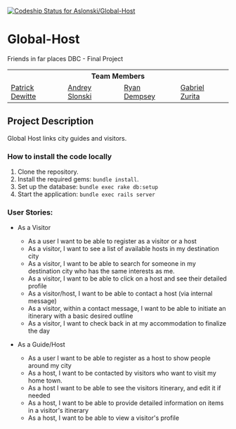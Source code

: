 [ ![Codeship Status for Aslonski/Global-Host](https://codeship.com/projects/060ac680-1862-0134-3b27-2a776fb5d411/status?branch=master)](https://codeship.com/projects/158675)

# Global-Host
Friends in far places
DBC - Final Project

<table>
  <tr>
  <th colspan="7">Team Members</th>
  </tr>

  <tr>
  <td><a href="https://github.com/phdewitte">Patrick Dewitte </a></a></td>
  <td><a href="https://github.com/Aslonski">Andrey Slonski</a></a></td>
  <td><a href="https://github.com/rmdemp">Ryan Dempsey</a></td>
  <td><a href="https://github.com/gabezurita">Gabriel Zurita</a></td>
</table>

## Project Description ##

Global Host links city guides and visitors.

### How to install the code locally

1. Clone the repository.
2. Install the required gems: `bundle install`.
3. Set up the database: `bundle exec rake db:setup`
4. Start the application: `bundle exec rails server`

### User Stories:


- As a Visitor

  - As a user I want to be able to register as a visitor or a host
  - As a visitor, I want to see a list of available hosts in my destination city
  - As a visitor, I want to be able to search for someone in my destination city who has the same interests as me.
  - As a visitor, I want to be able to click on a host and see their detailed profile
  - As a visitor/host, I want to be able to contact a host (via internal message)
  - As a visitor, within a contact message, I want to be able to initiate an itinerary with a basic desired outline
  - As a visitor, I want to check back in at my accommodation to finalize the day


- As a Guide/Host

  - As a user I want to be able to register as a host to show people around my city
  - As a host, I want to be contacted by visitors who want to visit my home town.
  - As a host I want to be able to see the visitors itinerary, and edit it if needed
  - As a host, I want to be able to provide detailed information on items in a visitor's itinerary
  - As a host, I want to be able to view a visitor's profile
